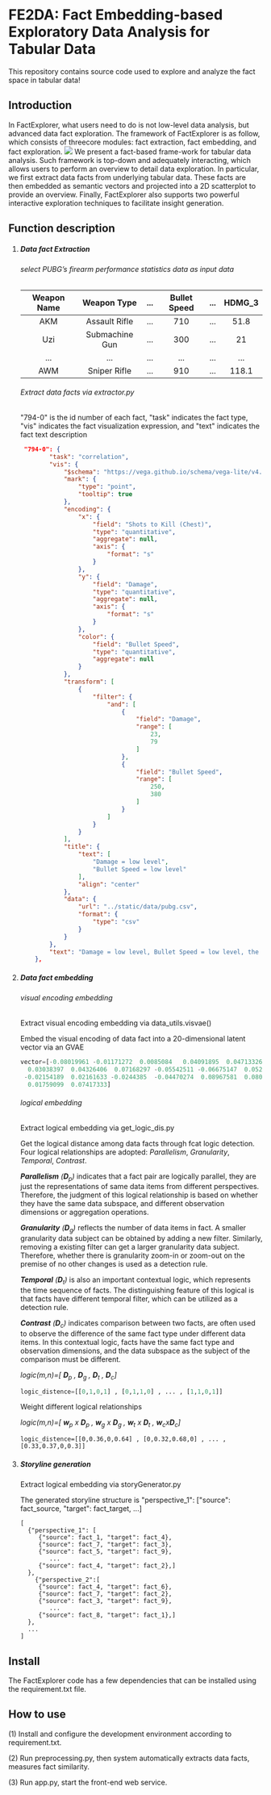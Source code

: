 # FE2DA: Fact Embedding-based Exploratory Data Analysis for Tabular Data

This repository contains source code used to explore and analyze the fact space in tabular data!

## Introduction
In FactExplorer, what users need to do is not low-level data analysis, but advanced data fact exploration. The framework of FactExplorer is as follow, which consists of threecore modules: fact extraction, fact embedding, and fact exploration.
![](https://github.com/jiangqicd/factspace/blob/main/pipline.png)
We present a fact-based frame-work for tabular data analysis. Such framework is top-down and adequately interacting, which allows users to perform an overview to detail data exploration. In particular, we first extract data facts from underlying tabular data. These facts are then embedded as semantic vectors and projected into a 2D scatterplot to provide an overview. Finally, FactExplorer also supports two powerful interactive exploration techniques to facilitate insight generation.
## **Function description**
1. ##### Data fact Extraction

   ###### select PUBG’s firearm performance statistics data  as input data

   | Weapon Name |  Weapon Type   | ...  | Bullet Speed | ...  | HDMG_3 |
   | :---------: | :------------: | :--: | :----------: | :--: | :----: |
   |     AKM     | Assault Rifle  | ...  |     710      | ...  |  51.8  |
   |     Uzi     | Submachine Gun | ...  |     300      | ...  |   21   |
   |     ...     |      ...       | ...  |     ...      | ...  |  ...   |
   |     AWM     |  Sniper Rifle  | ...  |     910      | ...  | 118.1  |

   ###### Extract data facts via extractor.py

    "794-0"  is the id number of each fact, "task"  indicates the fact type, "vis" indicates the fact visualization expression, and  "text" indicates the fact text description

   ```json
    "794-0": {
           "task": "correlation",
           "vis": {
               "$schema": "https://vega.github.io/schema/vega-lite/v4.json",
               "mark": {
                   "type": "point",
                   "tooltip": true
               },
               "encoding": {
                   "x": {
                       "field": "Shots to Kill (Chest)",
                       "type": "quantitative",
                       "aggregate": null,
                       "axis": {
                           "format": "s"
                       }
                   },
                   "y": {
                       "field": "Damage",
                       "type": "quantitative",
                       "aggregate": null,
                       "axis": {
                           "format": "s"
                       }
                   },
                   "color": {
                       "field": "Bullet Speed",
                       "type": "quantitative",
                       "aggregate": null
                   }
               },
               "transform": [
                   {
                       "filter": {
                           "and": [
                               {
                                   "field": "Damage",
                                   "range": [
                                       23,
                                       79
                                   ]
                               },
                               {
                                   "field": "Bullet Speed",
                                   "range": [
                                       250,
                                       380
                                   ]
                               }
                           ]
                       }
                   }
               ],
               "title": {
                   "text": [
                       "Damage = low level",
                       "Bullet Speed = low level"
                   ],
                   "align": "center"
               },
               "data": {
                   "url": "../static/data/pubg.csv",
                   "format": {
                       "type": "csv"
                   }
               }
           },
           "text": "Damage = low level, Bullet Speed = low level, the correlation coefficient between Shots to Kill (Chest) and Damage is -0.77"
       },
   ```

   

2. ##### Data fact embedding

   ###### visual encoding embedding

   Extract visual encoding embedding via data_utils.visvae()

   Embed the visual encoding of data fact into a 20-dimensional latent vector via an GVAE

   ```python
   vector=[-0.08019961 -0.01171272  0.0085084   0.04091895  0.04713326  0.08277792
     0.03038397  0.04326406  0.07168297 -0.05542511 -0.06675147  0.05207219
    -0.02154189  0.02161633 -0.0244385  -0.04470274  0.08967581  0.08091462
     0.01759099  0.07417333]
   ```

   ###### logical embedding

   Extract logical embedding via get_logic_dis.py

   Get the logical distance among data facts through fcat logic detection. Four logical relationships are adopted: *Parallelism*,  *Granularity*,  *Temporal*, *Contrast*.

   ***Parallelism** (**D**<sub>p</sub>)* indicates that a fact pair are logically parallel, they are just the representations of same data items from different perspectives. Therefore, the judgment of this logical relationship is based on whether they have the same data subspace, and different observation dimensions or aggregation operations.

   ***Granularity** (**D**<sub>g</sub>)* reflects the number of data items in fact. A smaller granularity data subject can be obtained by adding a new filter. Similarly, removing a existing filter can get a larger granularity data subject. Therefore, whether there is granularity zoom-in or zoom-out on the premise of no other changes is used as a detection rule.

   ***Temporal** (**D**<sub>t</sub>)* is also an important contextual logic, which represents the time sequence of facts. The distinguishing feature of this logical is that facts have different temporal filter, which can be utilized as a detection rule.

   ***Contrast** (**D**<sub>c</sub>)* indicates comparison between two facts, are often used to observe the difference of the same fact type under different data items. In this contextual logic, facts have the same fact type and observation dimensions, and the data subspace as the subject of the comparison must be different.

   *logic(m,n)=[ **D**<sub>p</sub> , **D**<sub>g</sub> , **D**<sub>t</sub> , **D**<sub>c</sub>]*

   ```python
   logic_distence=[[0,1,0,1] , [0,1,1,0] , ... , [1,1,0,1]]
   ```

   Weight different logical relationships

   *logic(m,n)=[ **w**<sub>p</sub> x **D**<sub>p</sub> , **w**<sub>g</sub> x **D**<sub>g</sub> , **w**<sub>t</sub> x **D**<sub>t</sub> , **w**<sub>c</sub>x**D**<sub>c</sub>]*

   ```
   logic_distence=[[0,0.36,0,0.64] , [0,0.32,0.68,0] , ... , [0.33,0.37,0,0.3]]
   ```

   

3. ##### Storyline generation

   Extract logical embedding via storyGenerator.py

   The generated storyline structure is "perspective_1": ["source": fact_source, "target": fact_target, ...]

   ```
   [
     {"perspective_1": [
        {"source": fact_1, "target": fact_4}, 
        {"source": fact_7, "target": fact_3}, 
        {"source": fact_5, "target": fact_9}, 
           ...
        {"source": fact_4, "target": fact_2},]
     },
       {"perspective_2":[
        {"source": fact_4, "target": fact_6}, 
        {"source": fact_7, "target": fact_2}, 
        {"source": fact_3, "target": fact_9}, 
           ...
        {"source": fact_8, "target": fact_1},]
     },
     ...
   ]
   ```

## **Install**
The FactExplorer code has a few dependencies that can be installed using the requirement.txt file.

## **How to use**
(1) Install and configure the development environment according to requirement.txt.

(2) Run preprocessing.py, then system automatically extracts data facts, measures fact similarity.

(3) Run app.py, start the front-end web service.



